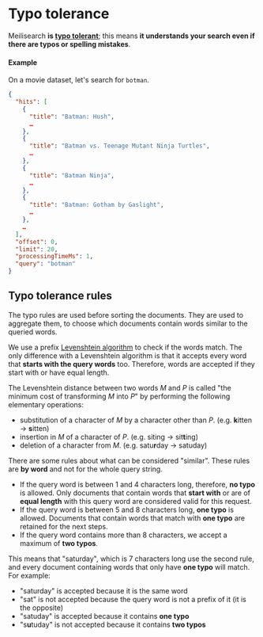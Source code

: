 # Typo tolerance

Meilisearch **is [typo tolerant](/learn/advanced/typotolerance.md#typo-tolerance-rules)**; this means **it understands your search even if there are typos or spelling mistakes**.

#### Example

On a movie dataset, let's search for `botman`.

```json
{
  "hits": [
    {
      "title": "Batman: Hush",
      …
    },
    {
      "title": "Batman vs. Teenage Mutant Ninja Turtles",
      …
    },
    {
      "title": "Batman Ninja",
      …
    },
    {
      "title": "Batman: Gotham by Gaslight",
      …
    },
    …
  ],
  "offset": 0,
  "limit": 20,
  "processingTimeMs": 1,
  "query": "botman"
}
```

## Typo tolerance rules

The typo rules are used before sorting the documents. They are used to aggregate them, to choose which documents contain words similar to the queried words.

We use a prefix [Levenshtein algorithm](https://en.wikipedia.org/wiki/Levenshtein_distance) to check if the words match. The only difference with a Levenshtein algorithm is that it accepts every word that **starts with the query words** too. Therefore, words are accepted if they start with or have equal length.

The Levenshtein distance between two words _M_ and _P_ is called "the minimum cost of transforming _M_ into _P_" by performing the following elementary operations:

- substitution of a character of _M_ by a character other than _P_. (e.g. **k**itten → **s**itten)
- insertion in _M_ of a character of _P_. (e.g. siting → sit**t**ing)
- deletion of a character from _M_. (e.g. satu**r**day → satuday)

There are some rules about what can be considered "similar". These rules are **by word** and not for the whole query string.

- If the query word is between 1 and 4 characters long, therefore, **no typo** is allowed. Only documents that contain words that **start with** or are of **equal length** with this query word are considered valid for this request.
- If the query word is between 5 and 8 characters long, **one typo** is allowed. Documents that contain words that match with **one typo** are retained for the next steps.
- If the query word contains more than 8 characters, we accept a maximum of **two typos**.

This means that "saturday", which is 7 characters long use the second rule, and every document containing words that only have **one typo** will match. For example:

- "saturday" is accepted because it is the same word
- "sat" is not accepted because the query word is not a prefix of it (it is the opposite)
- "satuday" is accepted because it contains **one typo**
- "s**u**tuday" is not accepted because it contains **two typos**
